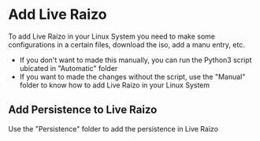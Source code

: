 # Add Live Raizo
To add Live Raizo in your Linux System you need to make some configurations in a certain files, download the iso, add a manu entry, etc.

* If you don't want to made this manually, you can run the Python3 script ubicated in "Automatic" folder
* If you want to made the changes without the script, use the "Manual" folder to know how to add Live Raizo in your Linux System

## Add Persistence to Live Raizo
Use the "Persistence" folder to add the persistence in Live Raizo
